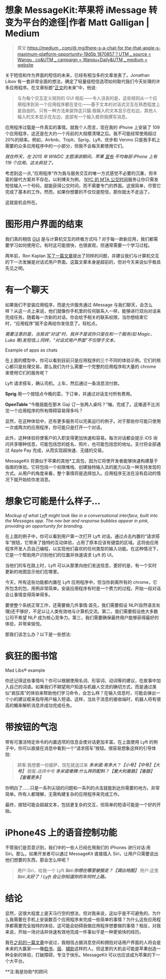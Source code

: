 # 想象 MessageKit:苹果将 iMessage 转变为平台的途径|作者 Matt Galligan | Medium

> 原文:[https://medium . com/@ mg/there-s-a-chat-for the-that-apple-s-maximum-platform-opportunity-19d5b 1870857？UTM _ source = Wanqu . co&UTM _ campaign = Wanqu+Daily&UTM _ medium = website](https://medium.com/@mg/there-s-a-chat-for-that-apple-s-biggest-platform-opportunity-yet-19d5b1870857?utm_source=wanqu.co&utm_campaign=Wanqu+Daily&utm_medium=website)

关于短信和作为界面的短信的未来，已经有相当多的文章发表了。Jonathan Libov 有一套非常全面的想法，确定了轻量级短信选项如何取代我们今天处理的许多应用程序。在文章标题“[正文](http://whoo.ps/2015/02/23/futures-of-text)的未来”中，他说:

> 与为每个交互定义规则的 GUI 相反——令人沮丧的是，这些规则从一个应用程序到另一个应用程序都在变化——基于文本的对话式交互在熟悉程度上是自由的。只有一种方法来装饰这只猫:我输入的文本显示在右边，其他人输入的文本显示在左边，底部有一个输入框供我撰写消息。

应用程序过载是一件真实的事情。就我个人而言，现在我的 iPhone 上安装了 109 个应用程序，这还是在大约一个月前的大规模清理之后。我不可能经常使用超过 20%的频率。例如，Airbnb、TripIt、Sprig、Lyft、优步和 Venmo 只是我手机上需要的众多应用程序中的一小部分，但我不会每天都使用它们。

*就在昨天，在 2015 年 WWDC 主题演讲期间，苹果* [*宣布*](http://www.buzzfeed.com/matthewzeitlin/apples-wwdc-by-the-numbers#.bvyJWY48J) *平均每部 iPhone 上有 119 个应用。这太疯狂了。*

考虑到这一点,“应用程序”作为我与服务交互的唯一方式感觉不必要的沉重，但丰富的替代方案并不存在。以利博夫为例， [NYC 的 MTA 公交时间](http://bustime.mta.info)服务让你只需发短信输入一个号码，就能获得公交时间，而不需要专门的界面。这很简单，尽管它完成了基本的工作。然而，如果你想要的不仅仅是短信，那你就太不走运了。

这就是机会所在。

# 图形用户界面的结束

我们真的相信 [GUI](http://en.wikipedia.org/wiki/Graphical_user_interface) 是与计算机交互的终极方式吗？对于每一款新应用，我们都需要学习如何使用它。有时这可能很快，也很直观，但通常需要一个学习过程。

两年前，Ron Kaplan [写了一篇文章](http://www.wired.com/2013/03/conversational-user-interface/)提出了同样的问题，并建议我们与计算机交互的下一次发展是对话式用户界面。这篇文章本身是超前的，但对今天来说似乎极具先见之明。

# 有一个聊天

如果我们不安装应用程序，而是允许服务通过 iMessage 与我们聊天，会怎么样？从这一点上来说，他们就像你手机里的任何联系人一样，能够进行双向对话来完成任务。随着每一次新的对话，你会给予相关的联系权限，当你想结束它时，“应用程序”就不会再给你发信息了。轻松点。

*需要注意的是，当我说“对话”时，我并不是说你只是在和一个服务(如 Magic、Luka 等)发短信。).同样，“对话式用户界面”不仅限于文本。*



Example of apps as chats



在上面的模型中，你可以看到目前只是应用程序的三个不同的体验示例。它们的核心都只是处理交易，那么我们为什么需要一个完整的应用程序和大量的 chrome 来使用它们的服务呢？

Lyft
请求搭车，确认司机，上车，然后通过一条消息流付款。

**Sprig**
用一个按钮点今晚的菜，下订单，并通过对话支付所有费用。

**OpenTable** “今晚我能在那木 Gaji 订一张两人桌吗？”嘣，完成了。这难道不比浏览一个应用程序的所有障碍容易得多吗？

显然，在这种体验中，还有更多服务可以完美运行的例子。对于那些你可能只使用一次或两次的应用程序，你可能只是打开一个对话。

此外，这种体验将使客户的入职变得更加快速和容易。每次对话都会提示 iOS 询问共享哪种信息，可能包括您的姓名、照片，也可能包括您的地址。支付将全部通过 Apple Pay 完成，从而实现超快速、无缝的交易。

MessageKit 将类似于苹果的其他*工具包，因为它将使开发者能够快速构建基于指南的体验。它将包括一个权限堆栈、创建独特输入法的能力以及一种支持发现的方式。从用户的角度来看，整个事情将是选择加入。应用程序无法在没有启动的情况下就开始给你发消息。

# 想象它可能是什么样子…



*Mockup of what Lyft might look like in a conversational interface, built into the Messages app. The nav bar and response bubbles appear in pink, providing an opportunity for branding.*



在上面的例子中，你可以看到用户第一次打开 Lyft 对话。通过点击内置的“请求搭车”按钮，它带来了独特的互动体验，占用了原本应该有键盘的区域。这将由应用程序开发人员自己编程，以实现他们喜欢的任何类型的输入功能。在这种情况下，它是一个帮助用户识别他们的位置并快速请求 Lyft 的 UI。

当他们的车在路上时，Lyft 可以从那里向他们发送信息，更好的是，有一个实时更新的地图显示他们在哪里。

今天，所有这些功能都内置在 Lyft 应用程序中，但当你剥离所有的 chrome，它所包含的包，用例非常简单。安装应用程序有时是一个费力的过程。开始一段对话会让事情变得简单得多。

要使整个系统正常工作，还需要做几件事情:首先，我们需要假设 NLP(自然语言处理)还不够好，不足以让人类有效地与计算机交流。第二，我们需要假设绝大多数公司不希望 NLP 成为核心竞争力。第三，我们需要确保最终用户能够获得最好的体验，并带来愉悦。

那我们该怎么办？以下是一些想法:

# 疯狂的图书馆



Mad Libs® example



你还记得这些事情吗？你可以根据使用名词、形容词、动词等的建议，在故事中加入自己的词语。如果我们不期望用户知道与机器人交流的确切方式，而是通过类似“疯狂库”的体验来帮助他们学习命令，会怎么样？在输入信息时，可能会弹出一个小的建议框来指导用户输入短语。这样，当处于消息的接收端时，机器人将有很高的概率解析消息并成功完成任务。

# 带按钮的气泡

带有可激活特定命令的内置选项的信息会使对话更加丰富。在上面使用 Lyft 的例子中，你可以直接在消息中看到一个“请求搭车”按钮。很容易想象这样的引导体验:

> 顾客:我想要一份披萨，现在就送过来
> ***多米诺:有多大？【小号】【中号】【大号】***
> 顾客:*选择中号*
> ***多米诺骨牌:什么样的配料？【意大利香肠】【香肠】【查看更多】***

你明白了……只是一系列尖锐的问题和一系列的点击就能到达你需要的地方。非常简单。所有人都理解，无需构建复杂的应用程序来完成工作。

最终，按钮可能会超越文本，包括更复杂的交互，但简单的短语可能是一个好的开始。

# iPhone4S 上的语音控制功能

不管我们是否意识到，我们中的一些人已经在用我们的 iPhones 进行对话:用 Siri。那么，如果开发者可以通过 MessageKit 直接插入 Siri，让用户只需要说出他们想要的东西，那会怎么样呢？

> 用户:Siri，给我一个 Lyft
> ***Siri:你想在哪里被接走？【调出地图】*** 用户:这里
> ***Siri:太好了！Lyft 会让你知道你的车何时上路。***

# 结论

显然，这很大程度上是天马行空的想法，但对我来说，这似乎是不可避免的。为什么我需要在手机上安装数百个应用程序来完成一些简单的事情？为什么这些应用程序都需要完全独特的体验，这可能会妨碍我做应用程序想要做的事情？相反，对我来说，开始一场对话并快速有效地完成一件事似乎是一种更愉快的经历。

我在[之前的一篇文章](https://medium.com/@mg/the-graphical-user-interface-will-soon-give-way-to-the-rise-of-the-conversational-user-interface-ba8cc52f945b)中说过，我相信占据消息空间和拥抱对话用户界面的人将会是未来的大赢家——像[脸书](https://developers.facebook.com/blog/post/2015/03/25/introducing-messenger-platform-and-businesses-on-messenger/)、[层](https://layer.com)、[辅助](http://joinassist.com)这样的人。但这里的大机会可能是苹果创造一种全新的体验，打破障碍，专注于快乐。MessageKit 可以也应该成为苹果的下一个大平台。

**注:我是协助*的顾问